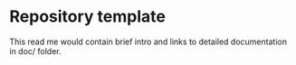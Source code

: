 # Repository template

This read me would contain brief intro and links to detailed documentation in doc/ folder.